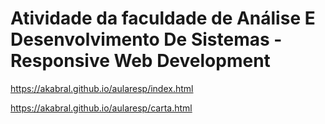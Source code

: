 # Atividade da faculdade de Análise E Desenvolvimento De Sistemas - Responsive Web Development

https://akabral.github.io/aularesp/index.html

https://akabral.github.io/aularesp/carta.html
